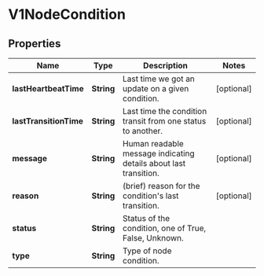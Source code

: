 
# V1NodeCondition

## Properties
Name | Type | Description | Notes
------------ | ------------- | ------------- | -------------
**lastHeartbeatTime** | **String** | Last time we got an update on a given condition. |  [optional]
**lastTransitionTime** | **String** | Last time the condition transit from one status to another. |  [optional]
**message** | **String** | Human readable message indicating details about last transition. |  [optional]
**reason** | **String** | (brief) reason for the condition&#39;s last transition. |  [optional]
**status** | **String** | Status of the condition, one of True, False, Unknown. | 
**type** | **String** | Type of node condition. | 



